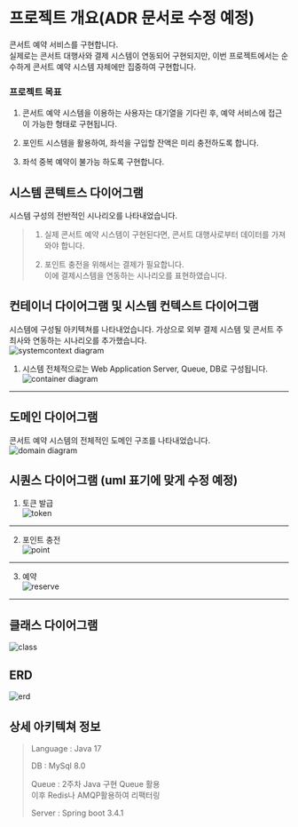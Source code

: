 # 프로젝트 개요(ADR 문서로 수정 예정)
콘서트 예약 서비스를 구현합니다.  
실제로는 콘서트 대행사와 결제 시스템이 연동되어 구현되지만, 이번 프로젝트에서는 순수하게 콘서트 예약 시스템 자체에만 집중하여 구현합니다.

### 프로젝트 목표
1. 콘서트 예약 시스템을 이용하는 사용자는 대기열을 기다린 후, 예약 서비스에 접근이 가능한 형태로 구현됩니다.  

2. 포인트 시스템을 활용하여, 좌석을 구입할 잔액은 미리 충전하도록 합니다.

3. 좌석 중복 예약이 불가능 하도록 구현합니다. 

## 시스템 콘텍트스 다이어그램
시스템 구성의 전반적인 시나리오를 나타내었습니다.

> 1) 실제 콘서트 예약 시스템이 구현된다면, 콘서트 대행사로부터 데이터를 가져와야 합니다.  
>
>2) 포인트 충전을 위해서는 결제가 필요합니다.  
이에 결제시스템을 연동하는 시나리오를 표현하였습니다.  

## 컨테이너 다이어그램 및 시스템 컨텍스트 다이어그램
시스템에 구성될 아키텍쳐를 나타내었습니다. 가상으로 외부 결제 시스템 및 콘서트 주최사와 연동하는 시나리오를 추가했습니다.  
![systemcontext diagram](https://github.com/user-attachments/assets/c1076be8-3e1d-4cfb-9c29-232128a00e67)

1) 시스템 전체적으로는 Web Application Server, Queue, DB로 구성됩니다.  
![container diagram](https://github.com/user-attachments/assets/73618706-28ff-4e25-8258-755579a0f625)

--------
## 도메인 다이어그램
콘서트 예약 시스템의 전체적인 도메인 구조를 나타내었습니다.  
![domain diagram](https://github.com/user-attachments/assets/8c9ae881-1ee6-4a67-aa23-71bc4a5c7672)

## 시퀀스 다이어그램 (uml 표기에 맞게 수정 예정)

1) 토큰 발급  
![token](https://www.plantuml.com/plantuml/dpng/SoWkIImgAStDuU8goIp9ILLusxRWRUC6XTSRvhpQqSd55LgSMgIWQwVWav-UcQTWfV1wuPnNstUycRj3uKttdDVzBLnW2P2AaFpirBpuWDAadCpY3A0cArIZ82RPwE9JD-Fjp1aAN5mEgNafG1S10000)

------
2) 포인트 충전  
![point](https://www.plantuml.com/plantuml/dpng/SoWkIImgAStDuU8goIp9ILLusx_cpTmTRxjsABpPjlBDWXOkhj3Yr285NJk5WFpCl99uvup4elJK-E3KehBCv5G5AmmD2czcJNcpQIqNDkKWOy8oYqeJS-834YjpKu4AWYkBIr9pWUQyshJXpO8vKDqQlld9sPhOpR3H9MZ6t8clkxVYCGFk7Q2UDtCMl5dGy6Rk30oVGBI2r8A20AHqtfGtKnSglDumu-tC6LnS3gbvAS2G0m00)

------
3) 예약  
![reserve](https://www.plantuml.com/plantuml/dpng/VPBDIiD058NtUOfvWRw0Y1HruQxLubf2Es1mJ22Pk9OwWjP24QoDfItZZnGXXT16ZD2-KERc7Pmu7HEwS7lETy_St9EgHqsN-kV4CAX52KQm2e2Diaw28BY1_iemZZtieieEElInZz4M4jtBD8bW42EOCfXS6ygGH4vAGCwBRmQTDmJyFlrQedgj_fTISriAUbsACCaZiiTRGwhARZHFSSidl--qEKn721ZFhiPhOhjI9jB59mmY1Bml5Z4IKM-jmEIz48FiAIZoznoxYLrwO1AIB_7I1JRMB0mVO3uhNlgFtSnjO9CMqCREsbMoXdQ9qpmh4kgEPUTGrWjXdEG5fFC8-4YVIFdb2xP367wKUD6EOJ13m9cu2ulW8-nXzyAabcEVx6DgMiIJqwfTFICB5SzwuLAJdC4yrbqfLd-wKSLsI_uuFm00)

------

## 클래스 다이어그램
![class](https://www.plantuml.com/plantuml/dpng/lLV1RXit4BtlLn2-H6wG8BaQXH4rTW41ZPFQsw10qGErEv89SyajoLNgj0LIDAVU2-IIeeVyGNFi5wNAFvGxebP3at8BGUWbiTuRalFUpCvo7rd7ZUiQMTnXor_VVVpbrVBjNspv-jtoZzyAUoLKomrlM2MvjMFdZ9Xs3YQLLXVY9R07XL_syUVtV__-nYzcVitoxPi2WzbN5WpxeM3i7XCrEs9VQ3N7Nvqd9YSUkV3R4Kpn1cAqzVkyqAQEqJIkCi0Tr6FduOdoYfH3l6lh77xF_tEN6PWBwy2C3ZsxqA96LEgvK0XDjPR0LV5J4GGzqqAvhOhEOJQ9G0CD5meNuV4Evc1sJvVNDUvbHxpH7UxfVz7S-pGo8KGBHit1OHIA36bjH9Rw2bHMfEiPMhTKEOrypcK77YrFlouHXUzROU24knuz6PUdvUJ9wUv-p461yJGc7DTmmQMe2HNhDp0pO2_ZTHi3pi62MN0dTDu6i-7HZDkRG9iwWrhWBWMhIwWx2Gb1JWpkKPC8U-6uw-mU7etgKciBn0dgBtOGuKx0SI4jXX1uu-XJKoUJWBWp-VT7gUNN3IYNTpVZYTEEop4-0wJ7XnNxymaNeRxO8Lo5H3WifYikgqvYXuP4qyUHU3Tnq6pr3zdzDzrtdLSgtFKD_reZAjZ7E1iiwDD76_86F5kLdiXFskA_Dr1k-F1ScuJulJLAQtG5rWOneyn83XHzc0AqyU82UDO8B6qiU06gWsmBd7ND54pGH5j3lqZ1nrfsZHfmCd2Wt_Ype65dNuGTBxnUFfMGc1BEwKLdnlJpNc1gHYgTecV9pK7g2gTLZ5QyvLNI_Bk-fnpcIYkB0EbnC3Dj6gwglA9smsT4JRR5fcfhi9KHRIeOBu6PGGggJj6TVI0wgHi49hqU1bE-tmEvLNgs_0aw7D9hB4LpK-UwDx47BMa6AchOWoXQO-HT4E-LQUZ7MbLWw8lromv2Y-D0xdyTCGG_9L7du1dhZdqORLsQR9y5ADnWP5RXHopTuf0yVxYcXjMQmrnqY6a1hcuD4FQqQTsrZo7ZOaLytacPubQyn2EJLq5wH32737tIrMbB9BJ2MVXqLehg2foDFOkkLdrtqEO8nU-_SIQrpvRkYqmePvuyYy-bQeUOy_XmZ0d7UqU4SbuQho0qH7cCNj1A2mVD4IjlgsfveuXbMhDfjZQ2lfR6nl1hcWQQrnzl_PRVV1k0cT7AuTB1Ncx8RzAwQ-mksNiKqOV_lzWxxCFxLn_-VBt-ECRlsuE71tuMu7_uKHMZ3-xV_-HWzKcL8qY9SpJU_JB4S34eo0Oaax0mJ-8bOXitpAq2jyZaWxVD6-n3aj4Gann9cDo1VGnXmYjopHE6l2u8dwmaKIbPX7pPmTcAUR8kNx5j3Fkep8ZR7ltZCSC_2-pW12qUWQgxHXR_0000)

## ERD
![erd](https://www.plantuml.com/plantuml/dpng/jLVDRjGm4Bv7oZla1aMAL1NjfQSk4CeAwAwseU8MkOchMYHEwjXRgjq-1pTkt94GBuNw4FWdrZfhEnNDSfrld9dvvZSdBGM4igeCWp20c29w5trg8OdMOH15Bo9KHCVHgzdfx2oD5k-5Z74qa-ABwVBrk-do-Sl3WuXXTCEWmEDOQs5GGKFjQ38v4503slQs9eK3yhp82GGK5XcW77mpJPDqzZ6HLfh21TmRmIngXAa_cgst6O5NcQdmLYeGM064iqP-vZZYG7AQBCTwbTPV8FPxHGNS9rbmuMJPuxVwn0gKJ32Q9fzJ8OLV6qHW9lpRSNfCD4l8_LW1Ykg1cCXMgUVkFyJ4YyQBjTnz7vHVmuALq9lXhMCEOaoODmjbhP6LoU7e0fsBeFoqgPYVI5W3xYfkPf1EHyYqfg3CG5MptPfNJ_uR3JCAgqUfu3g3V8oj4XkwOK0vsUEY8IY7-ni92vKhV_WwcIDhmP5lLwQrkfNhez6fFkTF_M7A50t5k8AO-NfPFiQikkGjPPMdIdvzwq7okcGLja4r0A2qDPz_IAPdOmcua17y-VNxuTlFX-y__5oeK7rRIw6UdLdMkHh8ZdKA6f1RvJogTY6vgaa5SAx36YXZG_UfQJQ_uOc_W6rEKDDHeFUVl7PSBG1niU-jUDuDb85ITusSNHxCMDri33Q4DY7SpIYghDvV0LI2IwuXcg3T-pmpxYz1WXuhyfvoLBQE-h7TnN7v1HzgZpJfspD-gvIoBzfhrBHX86_TpIQEDnjrAXgYUgtkjBx8E7RwWDnWVL77WR1itaZtobxtm8682Ua6kdIABwh3mJGkrgUMTmyC3xORjcV55XisvAZkv3jJYuEwmBKjQmhOEjP7ma0lFgcnrbdGqZZkLH87P45PuZ0uuJtCVsJ-0W00)

## 상세 아키텍쳐 정보

> Language : Java 17  
>
>DB : MySql 8.0
>
>Queue : 2주차 Java 구현 Queue 활용  
>이후 Redis나 AMQP활용하여 리팩터링  
>
>Server : Spring boot 3.4.1
